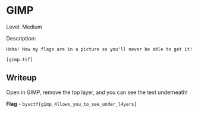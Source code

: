 # GIMP
Level: Medium

Description:
```
Haha! Now my flags are in a picture so you'll never be able to get it!

[gimp.tif]
```

## Writeup
Open in GIMP, remove the top layer, and you can see the text underneath!

**Flag** - `byuctf{g1mp_4llows_you_to_see_under_l4yers}`